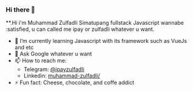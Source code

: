### Hi there 👋


**.Hi i'm Muhammad Zulfadli Simatupang fullstack Javascript wannabe :satisfied, u can called me ipay or zulfadli whatever u want. 

- 🌱 I’m currently learning Javascript with its framework such as VueJs and etc
- 💬 Ask Google whatever u want
- 📫 How to reach me: 
  - Telegram: [@ipayzulfadli](https://t.me/ipayzulfadli)
  - Linkedin: [muhammad-zulfadli/](https://www.linkedin.com/in/muhammad-zulfadli/)
- ⚡ Fun fact: Cheese, chocolate, and coffe addict
